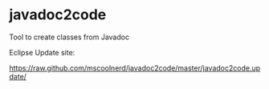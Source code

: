 javadoc2code
============

Tool to create classes from Javadoc

Eclipse Update site:

https://raw.github.com/mscoolnerd/javadoc2code/master/javadoc2code.update/
